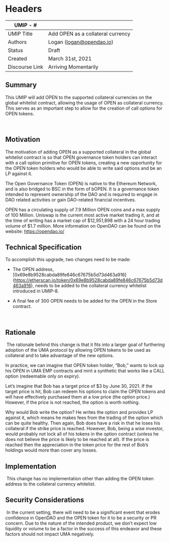 # Headers
| UMIP - #    |                                                                                                                                          |
|------------|------------------------------------------------------------------------------------------------------------------------------------------|
| UMIP Title | Add OPEN as a collateral currency              |
| Authors    | Logan (logan@opendao.io) |
| Status     | Draft                                                                                                                                   |
| Created    | March 31st, 2021                                     
|Discourse Link|  Arriving Momentarily   |

## Summary
This UMIP will add OPEN to the supported collateral currencies on the global whitelist contract, allowing the usage of OPEN as collateral currency. This serves as an important step to allow for the creation of call options for OPEN tokens.

​
## Motivation
The motivation of adding OPEN as a supported collateral in the global whitelist contract is so that OPEN governance token holders can interact with a call option primitive for OPEN tokens, creating a new opportunity for the OPEN token holders who would be able to write said options and be an LP against it.

The Open Governance Token (OPEN) is native to the Ethereum Network, and is also bridged to BSC in the form of bOPEN. It is a governance token intended to represent ownership of the DAO and is required to engage in DAO related activities or gain DAO-related financial incentives. 


OPEN has a circulating supply of 7.9 Million OPEN coins and a max supply of 100 Million. Uniswap is the current most active market trading it, and at the time of writing has a market cap of $12,951,898 with a 24 hour trading volume of $1.7 million. More information on OpenDAO can be found on the website: https://opendao.io/



## Technical Specification
To accomplish this upgrade, two changes need to be made:
- The OPEN address, [0x69e8b9528cabda89fe846c67675b5d73d463a916]
(https://etherscan.io/token/0x69e8b9528cabda89fe846c67675b5d73d463a916), 
needs to be added to the collateral currency whitelist introduced in UMIP-8. 

- A final fee of 300 OPEN needs to be added for the OPEN in the Store contract.

​
## Rationale
​
The rationale behind this change is that it fits into a larger goal of furthering adoption of the UMA protocol by allowing OPEN tokens to be used as collateral and to take advantage of the new options.

In practice, we can imagine that OPEN token holder, “Bob,” wants to lock up his OPEN in UMA EMP contracts and mint a synthetic that works like a CALL option (redeemable only on expiry).

Let’s imagine that Bob has a target price of $3 by June 30, 2021. If the target price is hit, Bob can redeem his options to claim the OPEN tokens and will have effectively purchased them at a low price (the option price.) However, if the price is not reached, the option is worth nothing.

Why would Bob write the option? He writes the option and provides LP against it, which means he makes fees from the trading of the option which can be quite healthy. Then again, Bob does have a risk in that he loses his collateral if the strike price is reached. However, Bob, being a wise investor, would probably not lock all of his tokens in the option contract (unless he does not believe the price is likely to be reached at all). If the price is reached then the appreciation in the token price for the rest of Bob’s holdings would more than cover any losses.
​

## Implementation
​
This change has no implementation other than adding the OPEN token address to the collateral currency whitelist.


## Security Considerations
​
In the current setting, there will need to be a significant event that erodes confidence in OpenDAO and the OPEN token for it to be a security or PR concern. Due to the nature of the intended product, we don’t expect low liquidity or volume to be a factor in the success of this endeavor and these factors should not impact UMA negatively.


